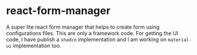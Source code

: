 # react-form-manager

A super lite react form manager that helps to create form using configurations files. This are only a framework code. For getting the UI code, I have publish a `shadcn` implementation and I am working on `material-ui` implementation too.
